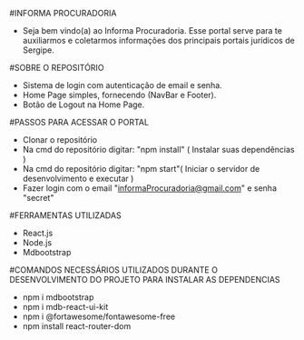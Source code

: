#INFORMA PROCURADORIA
- Seja bem vindo(a) ao Informa Procuradoria. Esse portal serve para te auxiliarmos e coletarmos informações dos principais portais jurídicos de Sergipe.

#SOBRE O REPOSITÓRIO
- Sistema de login com autenticação de email e senha.
- Home Page simples, fornecendo (NavBar e Footer).
- Botão de Logout na Home Page.

#PASSOS PARA ACESSAR O PORTAL
- Clonar o repositório
- Na cmd do repositório digitar: "npm install" ( Instalar suas dependências )
- Na cmd do repositório digitar: "npm start"( Iniciar o servidor de desenvolvimento e executar )
- Fazer login com o email "informaProcuradoria@gmail.com" e senha "secret"

#FERRAMENTAS UTILIZADAS
- React.js
- Node.js
- Mdbootstrap

#COMANDOS NECESSÁRIOS UTILIZADOS DURANTE O DESENVOLVIMENTO DO PROJETO PARA INSTALAR AS DEPENDENCIAS
- npm i mdbootstrap
- npm i mdb-react-ui-kit
- npm i @fortawesome/fontawesome-free
- npm install react-router-dom

